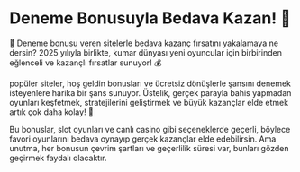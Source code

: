 # Deneme Bonusuyla Bedava Kazan! 🎉

🎰 Deneme bonusu veren sitelerle bedava kazanç fırsatını yakalamaya ne dersin? 2025 yılıyla birlikte,
 kumar dünyası yeni oyuncular için birbirinden eğlenceli ve kazançlı fırsatlar sunuyor! 💰

popüler siteler, hoş geldin bonusları ve ücretsiz dönüşlerle şansını denemek isteyenlere harika bir şans sunuyor. Üstelik, gerçek parayla bahis yapmadan oyunları keşfetmek, stratejilerini geliştirmek ve büyük kazançlar elde etmek artık çok daha kolay! 🎉

Bu bonuslar, slot oyunları ve canlı casino gibi seçeneklerde geçerli, böylece favori oyunlarını bedava oynayıp gerçek kazançlar elde edebilirsin. Ama unutma, her bonusun çevrim şartları ve geçerlilik süresi var, bunları gözden geçirmek faydalı olacaktır.
